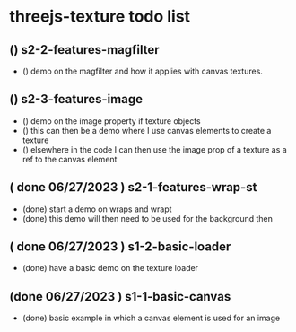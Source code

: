 # threejs-texture todo list

<!-- Expand Basic Section -->

<!-- UV Mapping Section -->

<!-- Features Sections -->

## () s2-2-features-magfilter
* () demo on the magfilter and how it applies with canvas textures.

## () s2-3-features-image
* () demo on the image property if texture objects
* () this can then be a demo where I use canvas elements to create a texture
* () elsewhere in the code I can then use the image prop of a texture as a ref to the canvas element

<!-- DONE -->

## ( done 06/27/2023 ) s2-1-features-wrap-st
* (done) start a demo on wraps and wrapt
* (done) this demo will then need to be used for the background then

## ( done 06/27/2023 ) s1-2-basic-loader
* (done) have a basic demo on the texture loader

## (done 06/27/2023 ) s1-1-basic-canvas
* (done) basic example in which a canvas element is used for an image